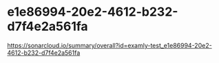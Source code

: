 # e1e86994-20e2-4612-b232-d7f4e2a561fa
https://sonarcloud.io/summary/overall?id=examly-test_e1e86994-20e2-4612-b232-d7f4e2a561fa
